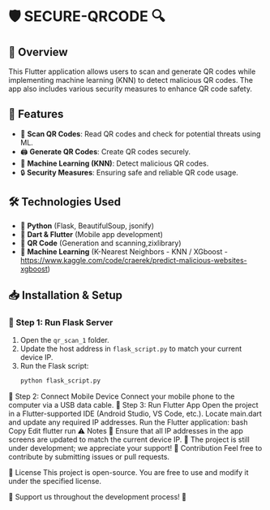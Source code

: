 # 🛡️ SECURE-QRCODE 🔍

## 🚀 Overview
This Flutter application allows users to scan and generate QR codes while implementing machine learning (KNN) to detect malicious QR codes. The app also includes various security measures to enhance QR code safety.

## 🎯 Features
- 📸 **Scan QR Codes**: Read QR codes and check for potential threats using ML.
- 🖨️ **Generate QR Codes**: Create QR codes securely.
- 🤖 **Machine Learning (KNN)**: Detect malicious QR codes.
- 🔒 **Security Measures**: Ensuring safe and reliable QR code usage.

## 🛠️ Technologies Used
- 🐍 **Python** (Flask, BeautifulSoup, jsonify)
- 🎯 **Dart & Flutter** (Mobile app development)
- 📡 **QR Code** (Generation and scanning,zixlibrary)
- 🤖 **Machine Learning** (K-Nearest Neighbors - KNN / XGboost - https://www.kaggle.com/code/craerek/predict-malicious-websites-xgboost)

## 📥 Installation & Setup

### 🏁 Step 1: Run Flask Server
1. Open the `qr_scan_1` folder.
2. Update the host address in `flask_script.py` to match your current device IP.
3. Run the Flask script:
   ```bash
   python flask_script.py
🔌 Step 2: Connect Mobile Device
Connect your mobile phone to the computer via a USB data cable.
📲 Step 3: Run Flutter App
Open the project in a Flutter-supported IDE (Android Studio, VS Code, etc.).
Locate main.dart and update any required IP addresses.
Run the Flutter application:
bash
Copy
Edit
flutter run
⚠️ Notes
📝 Ensure that all IP addresses in the app screens are updated to match the current device IP.
🚧 The project is still under development; we appreciate your support!
🤝 Contribution
Feel free to contribute by submitting issues or pull requests.

📜 License
This project is open-source. You are free to use and modify it under the specified license.

🙏 Support us throughout the development process! 🚀

